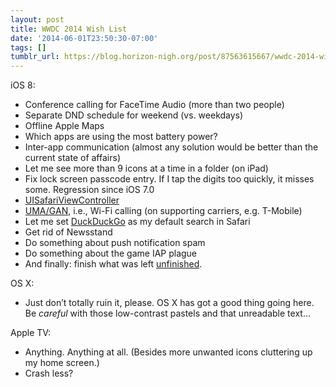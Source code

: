 ```yaml
---
layout: post
title: WWDC 2014 Wish List
date: '2014-06-01T23:50:30-07:00'
tags: []
tumblr_url: https://blog.horizon-nigh.org/post/87563615667/wwdc-2014-wish-list
---
```

iOS 8:

- Conference calling for FaceTime Audio (more than two people)
- Separate DND schedule for weekend (vs. weekdays)
- Offline Apple Maps
- Which apps are using the most battery power?
- Inter-app communication (almost any solution would be better than the current state of affairs)
- Let me see more than 9 icons at a time in a folder (on iPad)
- Fix lock screen passcode entry. If I tap the digits too quickly, it misses some. Regression since iOS 7.0
- [UISafariViewController](https://twitter.com/BigZaphod/status/457218268822900736)
- [UMA/GAN](https://en.wikipedia.org/wiki/Unlicensed_Mobile_Access), i.e., Wi-Fi calling (on supporting carriers, e.g. T-Mobile)
- Let me set [DuckDuckGo](https://www.duckduckgo.com) as my default search in Safari
- Get rid of Newsstand
- Do something about push notification spam
- Do something about the game IAP plague
- And finally: finish what was left [unfinished](/2013/06/15/thoughts-on-wwdc-2013.html).

OS X:

- Just don’t totally ruin it, please. OS X has got a good thing going here. Be _careful_ with those low-contrast pastels and that unreadable text…

Apple TV:

- Anything. Anything at all. (Besides more unwanted icons cluttering up my home screen.)
- Crash less?
